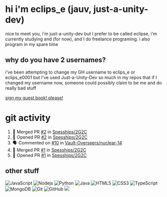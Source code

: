 # hi i'm eclips_e (jauv, just-a-unity-dev)
nice to meet you, i'm just-a-unity-dev but I prefer to be called eclipse, i'm currently studying and (for now), and I do freelance programing. i also program in my spare time

## why do you have 2 usernames?
i've been attempting to change my GH username to eclips_e or eclips_e0001 but I've used Just-a-Unity-Dev so much in my repos that if I changed my username now, someone could possibly claim to be me and do really bad stuff

[sign my guest book! please!](https://github.com/Just-a-Unity-Dev/Just-a-Unity-Dev/issues/new?&body=Sign%20my%20guest%20book%20by%20placing%20your%20name%20in%20the%20title,%20how%27d%20you%20get%20to%20this%20page%20and%20why?%20Don%27t%20forget%20you%20have%20an%20entire%20notebook%20in%20your%20hands!)


# git activity
<!--START_SECTION:activity-->
1. 🎉 Merged PR [#2](https://github.com/Spesships/2G2C/pull/2) in [Spesships/2G2C](https://github.com/Spesships/2G2C)
2. 💪 Opened PR [#2](https://github.com/Spesships/2G2C/pull/2) in [Spesships/2G2C](https://github.com/Spesships/2G2C)
3. 🗣 Commented on [#10](https://github.com/Vault-Overseers/nuclear-14/issues/10) in [Vault-Overseers/nuclear-14](https://github.com/Vault-Overseers/nuclear-14)
4. 🎉 Merged PR [#1](https://github.com/Spesships/2G2C/pull/1) in [Spesships/2G2C](https://github.com/Spesships/2G2C)
5. 💪 Opened PR [#1](https://github.com/Spesships/2G2C/pull/1) in [Spesships/2G2C](https://github.com/Spesships/2G2C)
<!--END_SECTION:activity-->

## other stuff

![JavaScript](https://img.shields.io/badge/-JavaScript-black?style=flat-square&logo=javascript)
![Nodejs](https://img.shields.io/badge/-Nodejs-black?style=flat-square&logo=Node.js)
![Python](https://img.shields.io/badge/-Python-black?style=flat-square&logo=Python)
![Java](https://img.shields.io/badge/-java-E34A86?style=flat-square&logo=java)
![HTML5](https://img.shields.io/badge/-HTML5-E34F26?style=flat-square&logo=html5&logoColor=white)
![CSS3](https://img.shields.io/badge/-CSS3-1572B6?style=flat-square&logo=css3)
![TypeScript](https://img.shields.io/badge/-TypeScript-007ACC?style=flat-square&logo=typescript)
![MongoDB](https://img.shields.io/badge/-MongoDB-black?style=flat-square&logo=mongodb)
![Git](https://img.shields.io/badge/-Git-black?style=flat-square&logo=git)
![GitHub](https://img.shields.io/badge/-GitHub-181717?style=flat-square&logo=github)
![](https://github-profile-summary-cards.vercel.app/api/cards/profile-details?username=Just-a-Unity-Dev&theme=solarized_dark)
